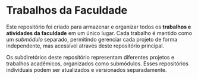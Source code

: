 # Trabalhos da Faculdade

Este repositório foi criado para armazenar e organizar todos os **trabalhos e atividades da faculdade** em um único lugar. Cada trabalho é mantido como um _submódulo_ separado, permitindo gerenciar cada projeto de forma independente, mas acessível através deste repositório principal.

Os subdiretórios deste repositório representam diferentes projetos e trabalhos acadêmicos, organizados como submódulos. Esses repositórios individuais podem ser atualizados e versionados separadamente.
